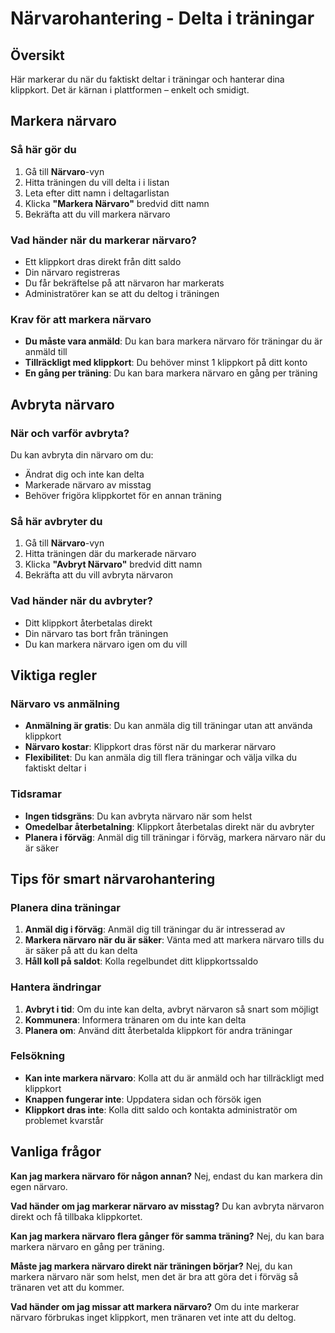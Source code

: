 # Närvarohantering - Delta i träningar

## Översikt

Här markerar du när du faktiskt deltar i träningar och hanterar dina klippkort. Det är kärnan i plattformen – enkelt och smidigt.

## Markera närvaro

### Så här gör du
1. Gå till **Närvaro**-vyn
2. Hitta träningen du vill delta i i listan
3. Leta efter ditt namn i deltagarlistan
4. Klicka **"Markera Närvaro"** bredvid ditt namn
5. Bekräfta att du vill markera närvaro

### Vad händer när du markerar närvaro?
- Ett klippkort dras direkt från ditt saldo
- Din närvaro registreras
- Du får bekräftelse på att närvaron har markerats
- Administratörer kan se att du deltog i träningen

### Krav för att markera närvaro
- **Du måste vara anmäld**: Du kan bara markera närvaro för träningar du är anmäld till
- **Tillräckligt med klippkort**: Du behöver minst 1 klippkort på ditt konto
- **En gång per träning**: Du kan bara markera närvaro en gång per träning

## Avbryta närvaro

### När och varför avbryta?
Du kan avbryta din närvaro om du:
- Ändrat dig och inte kan delta
- Markerade närvaro av misstag
- Behöver frigöra klippkortet för en annan träning

### Så här avbryter du
1. Gå till **Närvaro**-vyn
2. Hitta träningen där du markerade närvaro
3. Klicka **"Avbryt Närvaro"** bredvid ditt namn
4. Bekräfta att du vill avbryta närvaron

### Vad händer när du avbryter?
- Ditt klippkort återbetalas direkt
- Din närvaro tas bort från träningen
- Du kan markera närvaro igen om du vill

## Viktiga regler

### Närvaro vs anmälning
- **Anmälning är gratis**: Du kan anmäla dig till träningar utan att använda klippkort
- **Närvaro kostar**: Klippkort dras först när du markerar närvaro
- **Flexibilitet**: Du kan anmäla dig till flera träningar och välja vilka du faktiskt deltar i

### Tidsramar
- **Ingen tidsgräns**: Du kan avbryta närvaro när som helst
- **Omedelbar återbetalning**: Klippkort återbetalas direkt när du avbryter
- **Planera i förväg**: Anmäl dig till träningar i förväg, markera närvaro när du är säker

## Tips för smart närvarohantering

### Planera dina träningar
1. **Anmäl dig i förväg**: Anmäl dig till träningar du är intresserad av
2. **Markera närvaro när du är säker**: Vänta med att markera närvaro tills du är säker på att du kan delta
3. **Håll koll på saldot**: Kolla regelbundet ditt klippkortssaldo

### Hantera ändringar
1. **Avbryt i tid**: Om du inte kan delta, avbryt närvaron så snart som möjligt
2. **Kommunera**: Informera tränaren om du inte kan delta
3. **Planera om**: Använd ditt återbetalda klippkort för andra träningar

### Felsökning
- **Kan inte markera närvaro**: Kolla att du är anmäld och har tillräckligt med klippkort
- **Knappen fungerar inte**: Uppdatera sidan och försök igen
- **Klippkort dras inte**: Kolla ditt saldo och kontakta administratör om problemet kvarstår

## Vanliga frågor

**Kan jag markera närvaro för någon annan?**
Nej, endast du kan markera din egen närvaro.

**Vad händer om jag markerar närvaro av misstag?**
Du kan avbryta närvaron direkt och få tillbaka klippkortet.

**Kan jag markera närvaro flera gånger för samma träning?**
Nej, du kan bara markera närvaro en gång per träning.

**Måste jag markera närvaro direkt när träningen börjar?**
Nej, du kan markera närvaro när som helst, men det är bra att göra det i förväg så tränaren vet att du kommer.

**Vad händer om jag missar att markera närvaro?**
Om du inte markerar närvaro förbrukas inget klippkort, men tränaren vet inte att du deltog.
